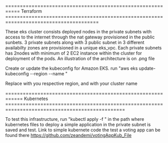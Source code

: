 =========================================================== Terraform ======================================================================================

These eks cluster consists deployed nodes in the private subnets with access to the internet through the nat gateway provisioned in the public sunbets. 3 private subnets along with 3 public subnet in 3 different availabilty zones are provisioned in a unique eks_vpc. Each private subnets has 2nodes with minimum of 2 EC2 instance within the cluster for deployment of the pods. An illustration of the architecture is on .png file

Create or update the kubeconfig for Amazon EKS. run "aws eks update-kubeconfig --region <region-code> --name <cluster-name>"

Replace <region-code> with you respective region, and <cluster-name> with your cluster name

============================================================ Kubernetes ===============================================================================================

To test this infrastructure, run "kubectl apply -f " in the path where kubernetes files to deploy a simple application in the private subnet is saved and test. Link to simple kubernete code the test a voting app can be found there  https://github.com/zeandemi/votingAppKub_File 